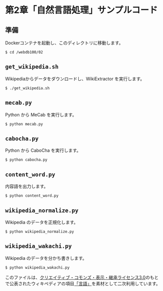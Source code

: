 # 第2章「自然言語処理」サンプルコード

## 準備

Dockerコンテナを起動し、このディレクトリに移動します。

``` shell
$ cd /webdb100/02
```

## `get_wikipedia.sh`

Wikipediaからデータをダウンロードし、WikiExtractor を実行します。

```shell
$ ./get_wikipedia.sh
```

## `mecab.py`

Python から MeCab を実行します。

```shell
$ python mecab.py
```

## `cabocha.py`

Python から CaboCha を実行します。

```shell
$ python cabocha.py
```

## `content_word.py`

内容語を出力します。

```shell
$ python content_word.py
```

## `wikipedia_normalize.py`

Wikipedia のデータを正規化します。

```shell
$ python wikipedia_normalize.py
```

## `wikipedia_wakachi.py`

Wikipedia のデータを分かち書きします。

```shell
$ python wikipedia_wakachi.py
```

このファイルは、<a href="http://creativecommons.org/licenses/by-sa/3.0/">クリエイティブ・コモンズ・表示・継承ライセンス3.0</a>のもとで公表されたウィキペディアの項目<a href="https://ja.wikipedia.org/wiki/%E8%A8%80%E8%AA%9E">「言語」</a>を素材として二次利用しています。
